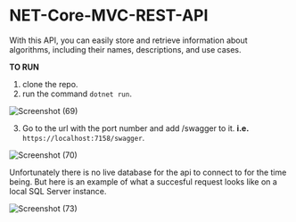 # NET-Core-MVC-REST-API
With this API, you can easily store and retrieve information about algorithms, including their names, descriptions, and use cases.

<strong>TO RUN</strong>
1. clone the repo.
2. run the command ```dotnet run```.

![Screenshot (69)](https://github.com/Simpenzwe-Honore-Leandre/NET-Core-MVC-REST-API/assets/98513681/5d72cf32-7562-4bb0-84fe-fa9d2a8d5402)

3. Go to the url with the port number and add /swagger to it. <strong>i.e.</strong> ```https://localhost:7158/swagger```.

![Screenshot (70)](https://github.com/Simpenzwe-Honore-Leandre/NET-Core-MVC-REST-API/assets/98513681/3776d9ec-d9cd-4b2d-8be5-319b4affb81b)

Unfortunately there is no live database for the api to connect to for the time being.
But here is an example of what a succesful request looks like on a local SQL Server instance.

![Screenshot (73)](https://github.com/Simpenzwe-Honore-Leandre/NET-Core-MVC-REST-API/assets/98513681/7f82f2b3-79c5-45d8-a6b5-466aac4e23b4)
